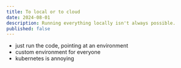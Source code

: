 ```yaml
---
title: To local or to cloud
date: 2024-08-01
description: Running everything locally isn't always possible.
published: false
---
```


<!-- Take home message: trying to run everything locally is hard -->

- just run the code, pointing at an environment
- custom environment for everyone
- kubernetes is annoying
